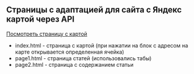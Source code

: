 
## Страницы c адаптацией для сайта с Яндекс картой через API

[Посмотреть страницу с картой](https://filka626.github.io/GasEnergy/)

- index.html - cтраница с картой (при нажатии на блок с адресом на карте открывается определенная ячейка)
- page1.html - cтраница статей (использовались табы)
- page2.html - cтраница с содержанием статьи
